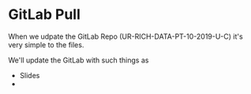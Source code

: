 # GitLab Pull

When we udpate the GitLab Repo (UR-RICH-DATA-PT-10-2019-U-C) it's very simple to the files.

We'll update the GitLab with such things as
* Slides
* 
<!--stackedit_data:
eyJoaXN0b3J5IjpbLTEwMjE4NzQ0NzZdfQ==
-->